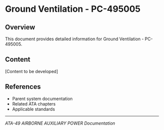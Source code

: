# Ground Ventilation - PC-495005

## Overview

This document provides detailed information for Ground Ventilation - PC-495005.

## Content

[Content to be developed]

## References

- Parent system documentation
- Related ATA chapters
- Applicable standards

---

*ATA-49 AIRBORNE AUXILIARY POWER Documentation*
